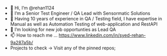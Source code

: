 - 👋 Hi, I’m @rehan1124
- 👀 I’m a Senior Test Engineer / QA Lead with Sensormatic Solutions
- 🌱 Having 10 years of experience in QA / Testing field, I have expertise in Manual as well as Automation Testing of web-application and RestAPI
- 💞️ I’m looking for new job opportunties as Lead QA
- 📫 How to reach me ... https://www.linkedin.com/in/syed-rehan-9a287a5b/
- Projects to check -> Visit any of the pinned repos;

<!---
rehan1124/rehan1124 is a ✨ special ✨ repository because its `README.md` (this file) appears on your GitHub profile.
You can click the Preview link to take a look at your changes.
--->
